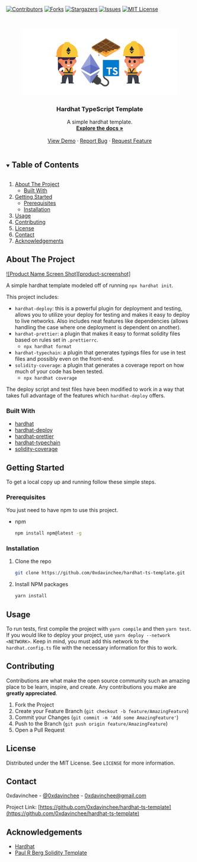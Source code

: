 <!-- PROJECT SHIELDS -->
<!--
*** I'm using markdown "reference style" links for readability.
*** Reference links are enclosed in brackets [ ] instead of parentheses ( ).
*** See the bottom of this document for the declaration of the reference variables
*** for contributors-url, forks-url, etc. This is an optional, concise syntax you may use.
*** https://www.markdownguide.org/basic-syntax/#reference-style-links
-->
[![Contributors][contributors-shield]][contributors-url]
[![Forks][forks-shield]][forks-url]
[![Stargazers][stars-shield]][stars-url]
[![Issues][issues-shield]][issues-url]
[![MIT License][license-shield]][license-url]



<!-- PROJECT LOGO -->
<br />
<p align="center">
  <a href="https://github.com/0xdavinchee/hardhat-ts-template">
    <img src="images/logo.png" alt="Logo" width="420.69">
  </a>

  <h3 align="center">Hardhat TypeScript Template</h3>

  <p align="center">
    A simple hardhat template.
    <br />
    <a href="https://github.com/0xdavinchee/hardhat-ts-template"><strong>Explore the docs »</strong></a>
    <br />
    <br />
    <a href="https://github.com/0xdavinchee/hardhat-ts-template">View Demo</a>
    ·
    <a href="https://github.com/0xdavinchee/hardhat-ts-template/issues">Report Bug</a>
    ·
    <a href="https://github.com/0xdavinchee/hardhat-ts-template/issues">Request Feature</a>
  </p>
</p>



<!-- TABLE OF CONTENTS -->
<details open="open">
  <summary><h2 style="display: inline-block">Table of Contents</h2></summary>
  <ol>
    <li>
      <a href="#about-the-project">About The Project</a>
      <ul>
        <li><a href="#built-with">Built With</a></li>
      </ul>
    </li>
    <li>
      <a href="#getting-started">Getting Started</a>
      <ul>
        <li><a href="#prerequisites">Prerequisites</a></li>
        <li><a href="#installation">Installation</a></li>
      </ul>
    </li>
    <li><a href="#usage">Usage</a></li>
    <li><a href="#contributing">Contributing</a></li>
    <li><a href="#license">License</a></li>
    <li><a href="#contact">Contact</a></li>
    <li><a href="#acknowledgements">Acknowledgements</a></li>
  </ol>
</details>



<!-- ABOUT THE PROJECT -->
## About The Project

[![Product Name Screen Shot][product-screenshot]](https://example.com)

A simple hardhat template modeled off of running `npx hardhat init`. 

This project includes: 
- `hardhat-deploy`: this is a powerful plugin for deployment and testing, allows you to utilize your deploy for testing and makes it easy to deploy to live networks. Also includes neat features like dependencies (allows handling the case where one deployment is dependent on another).
- `hardhat-prettier`: a plugin that makes it easy to format solidity files based on rules set in `.prettierrc`.
  - `npx hardhat format`
- `hardhat-typechain`: a plugin that generates typings files for use in test files and possibly even on the front-end.
- `solidity-coverage`: a plugin that generates a coverage report on how much of your code has been tested.
  - `npx hardhat coverage`

The deploy script and test files have been modified to work in a way that takes full advantage of the features which `hardhat-deploy` offers.

### Built With

* [hardhat](https://hardhat.org)
* [hardhat-deploy](https://hardhat.org/plugins/hardhat-deploy.html)
* [hardhat-prettier](https://www.npmjs.com/package/hardhat-prettier)
* [hardhat-typechain](https://hardhat.org/plugins/hardhat-typechain.html)
* [solidity-coverage](https://hardhat.org/plugins/solidity-coverage.html)



<!-- GETTING STARTED -->
## Getting Started

To get a local copy up and running follow these simple steps.

### Prerequisites

You just need to have npm to use this project.
* npm
  ```sh
  npm install npm@latest -g
  ```

### Installation

1. Clone the repo
   ```sh
   git clone https://github.com/0xdavinchee/hardhat-ts-template.git
   ```
2. Install NPM packages
   ```sh
   yarn install
   ```



<!-- USAGE EXAMPLES -->
## Usage

To run tests, first compile the project with `yarn compile` and then `yarn test`. If you would like to deploy your project, use `yarn deploy --network <NETWORK>`. Keep in mind, you must add this network to the `hardhat.config.ts` file with the necessary information for this to work.


<!-- CONTRIBUTING -->
## Contributing

Contributions are what make the open source community such an amazing place to be learn, inspire, and create. Any contributions you make are **greatly appreciated**.

1. Fork the Project
2. Create your Feature Branch (`git checkout -b feature/AmazingFeature`)
3. Commit your Changes (`git commit -m 'Add some AmazingFeature'`)
4. Push to the Branch (`git push origin feature/AmazingFeature`)
5. Open a Pull Request



<!-- LICENSE -->
## License

Distributed under the MIT License. See `LICENSE` for more information.



<!-- CONTACT -->
## Contact

0xdavinchee - [@0xdavinchee](https://twitter.com/0xdavinchee) - 0xdavinchee@gmail.com

Project Link: [https://github.com/0xdavinchee/hardhat-ts-template](https://github.com/0xdavinchee/hardhat-ts-template)



<!-- ACKNOWLEDGEMENTS -->
## Acknowledgements

* [Hardhat](https://hardhat.org)
* [Paul R Berg Solidity Template](https://github.com/paulrberg/solidity-template)





<!-- MARKDOWN LINKS & IMAGES -->
<!-- https://www.markdownguide.org/basic-syntax/#reference-style-links -->
[contributors-shield]: https://img.shields.io/github/contributors/0xdavinchee/hardhat-ts-template.svg?style=for-the-badge
[contributors-url]: https://github.com/0xdavinchee/hardhat-ts-template/graphs/contributors
[forks-shield]: https://img.shields.io/github/forks/0xdavinchee/hardhat-ts-template.svg?style=for-the-badge
[forks-url]: https://github.com/0xdavinchee/hardhat-ts-template/network/members
[stars-shield]: https://img.shields.io/github/stars/0xdavinchee/hardhat-ts-template.svg?style=for-the-badge
[stars-url]: https://github.com/0xdavinchee/hardhat-ts-template/stargazers
[issues-shield]: https://img.shields.io/github/issues/0xdavinchee/hardhat-ts-template.svg?style=for-the-badge
[issues-url]: https://github.com/0xdavinchee/hardhat-ts-template/issues
[license-shield]: https://img.shields.io/github/license/0xdavinchee/hardhat-ts-template.svg?style=for-the-badge
[license-url]: https://github.com/0xdavinchee/hardhat-ts-template/blob/master/LICENSE.txt
[linkedin-shield]: https://img.shields.io/badge/-LinkedIn-black.svg?style=for-the-badge&logo=linkedin&colorB=555